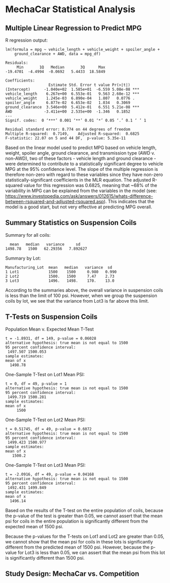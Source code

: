 # MechaCar Statistical Analysis

## Multiple Linear Regression to Predict MPG

R regression output:
```Call:
lm(formula = mpg ~ vehicle_length + vehicle_weight + spoiler_angle + 
    ground_clearance + AWD, data = mpg_df)

Residuals:
     Min       1Q   Median       3Q      Max 
-19.4701  -4.4994  -0.0692   5.4433  18.5849 

Coefficients:
                   Estimate Std. Error t value Pr(>|t|)    
(Intercept)      -1.040e+02  1.585e+01  -6.559 5.08e-08 ***
vehicle_length    6.267e+00  6.553e-01   9.563 2.60e-12 ***
vehicle_weight    1.245e-03  6.890e-04   1.807   0.0776 .  
spoiler_angle     6.877e-02  6.653e-02   1.034   0.3069    
ground_clearance  3.546e+00  5.412e-01   6.551 5.21e-08 ***
AWD              -3.411e+00  2.535e+00  -1.346   0.1852    
---
Signif. codes:  0 ‘***’ 0.001 ‘**’ 0.01 ‘*’ 0.05 ‘.’ 0.1 ‘ ’ 1

Residual standard error: 8.774 on 44 degrees of freedom
Multiple R-squared:  0.7149,	Adjusted R-squared:  0.6825 
F-statistic: 22.07 on 5 and 44 DF,  p-value: 5.35e-11
```

Based on the linear model used to predict MPG based on vehicle length, weight, spoiler angle, ground clearance, and transmission type (AWD v. non-AWD), two of these factors - vehicle length and ground clearance - were determined to contribute to a statistically significant degree to vehicle MPG at the 95% confidence level. The slope of the multiple regression is therefore non-zero with regard to these variables since they have non-zero statistically-significant coefficients in the MLR equation. The adjusted R-squared value for this regression was 0.6825, meaning that ~68% of the variability in MPG can be explained from the variables in the model (see: https://www.investopedia.com/ask/answers/012615/whats-difference-between-rsquared-and-adjusted-rsquared.asp). This indicates that the model is a good start, but not very effective at predicting MPG overall.

## Summary Statistics on Suspension Coils
Summary for all coils:
```
  mean   median   variance     sd
1498.78   1500   62.29356   7.892627
```
Summary by Lot:
```
Manufacturing_Lot  mean   median   variance  sd
1 Lot1             1500    1500     0.980   0.990
2 Lot2             1500.   1500     7.47    2.73 
3 Lot3             1496.   1498.    170.    13.0  
```
According to the summaries above, the overall variance in suspension coils is less than the limit of 100 psi. However, when we group the suspension coils by lot, we see that the variance from Lot3 is far above this limit.

## T-Tests on Suspension Coils
Population Mean v. Expected Mean T-Test
```
t = -1.8931, df = 149, p-value = 0.06028
alternative hypothesis: true mean is not equal to 1500
95 percent confidence interval:
 1497.507 1500.053
sample estimates:
mean of x 
  1498.78 
```
One-Sample T-Test on Lot1 Mean PSI:
```
t = 0, df = 49, p-value = 1
alternative hypothesis: true mean is not equal to 1500
95 percent confidence interval:
 1499.719 1500.281
sample estimates:
mean of x 
     1500 
```
One-Sample T-Test on Lot2 Mean PSI:
```
t = 0.51745, df = 49, p-value = 0.6072
alternative hypothesis: true mean is not equal to 1500
95 percent confidence interval:
 1499.423 1500.977
sample estimates:
mean of x 
   1500.2 
```
One-Sample T-Test on Lot3 Mean PSI:
```
t = -2.0916, df = 49, p-value = 0.04168
alternative hypothesis: true mean is not equal to 1500
95 percent confidence interval:
 1492.431 1499.849
sample estimates:
mean of x 
  1496.14 
```

Based on the results of the T-test on the entire population of coils, because the p-value of the test is greater than 0.05, we cannot assert that the mean psi for coils in the entire population is significantly different from the expected mean of 1500 psi.

Because the p-values for the T-tests on Lot1 and Lot2 are greater than 0.05, we cannot show that the mean psi for coils in these lots is significantly different from the predicted mean of 1500 psi. However, because the p-value for Lot3 is less than 0.05, we can assert that the mean psi from this lot is significantly different than 1500 psi. 

## Study Design: MechaCar vs. Competition

